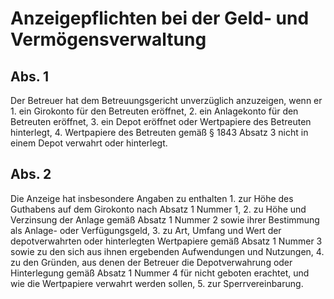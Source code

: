 # Anzeigepflichten bei der Geld- und Vermögensverwaltung



## Abs. 1

 Der Betreuer hat dem Betreuungsgericht unverzüglich anzuzeigen, wenn er  1.
 ein Girokonto für den Betreuten eröffnet,
 2.
 ein Anlagekonto für den Betreuten eröffnet,
 3.
 ein Depot eröffnet oder Wertpapiere des Betreuten hinterlegt,
 4.
 Wertpapiere des Betreuten gemäß § 1843 Absatz 3 nicht in einem Depot verwahrt oder hinterlegt.


## Abs. 2

 Die Anzeige hat insbesondere Angaben zu enthalten  1.
 zur Höhe des Guthabens auf dem Girokonto nach Absatz 1 Nummer 1,
 2.
 zu Höhe und Verzinsung der Anlage gemäß Absatz 1 Nummer 2 sowie ihrer Bestimmung als Anlage- oder Verfügungsgeld,
 3.
 zu Art, Umfang und Wert der depotverwahrten oder hinterlegten Wertpapiere gemäß Absatz 1 Nummer 3 sowie zu den sich aus ihnen ergebenden Aufwendungen und Nutzungen,
 4.
 zu den Gründen, aus denen der Betreuer die Depotverwahrung oder Hinterlegung gemäß Absatz 1 Nummer 4 für nicht geboten erachtet, und wie die Wertpapiere verwahrt werden sollen,
 5.
 zur Sperrvereinbarung.
 

